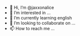 - 👋 Hi, I’m @jaxxonalice
- 👀 I’m interested in ...
- 🌱 I’m currently learning english
- 💞️ I’m looking to collaborate on ...
- 📫 How to reach me ...

<!---
jaxxonalice/jaxxonalice is a ✨ special ✨ repository because its `README.md` (this file) appears on your GitHub profile.
You can click the Preview link to take a look at your changes.
--->
